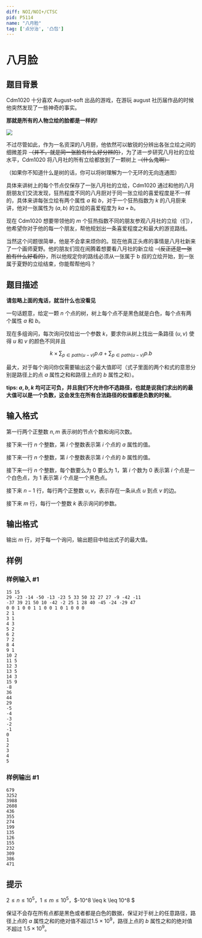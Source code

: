 ```yaml
---
diff: NOI/NOI+/CTSC
pid: P5114
name: "八月脸"
tag: ['点分治', '凸包']
---
```

# 八月脸
## 题目背景

Cdm1020 十分喜欢 August-soft 出品的游戏，在游玩 august 社历届作品的时候他突然发现了一些神奇的事实。

**那就是所有的人物立绘的脸都是一样的!**


![](https://i.loli.net/2018/09/17/5b9fb47a8b3e0.gif)

不过尽管如此，作为一名资深的八月厨，他依然可以敏锐的分辨出各张立绘之间的细微差异 ~~（并不，就是同一张脸有什么好分辨的）~~，为了进一步研究八月社的立绘水平，Cdm1020 将八月社的所有立绘都放到了一颗树上 ~~（什么鬼啊）~~

（如果你不知道什么是树的话，你可以将树理解为一个无环的无向连通图）

具体来讲树上的每个节点仅保存了一张八月社的立绘，Cdm1020 通过和他的八月厨朋友们交流发现，狂热程度不同的八月厨对于同一张立绘的喜爱程度是不一样的，具体来讲每张立绘有两个属性 $a$ 和 $b$，对于一个狂热指数为 $k$ 的八月厨来讲，他对一张属性为 $(a,b)$ 的立绘的喜爱程度为 $ka+b$。

现在 Cdm1020 想要带领他的 $m$ 个狂热指数不同的朋友参观八月社的立绘（们），他希望你对于他的每一个朋友，帮他规划出一条喜爱程度之和最大的游览路线。

当然这个问题很简单，他是不会拿来烦你的。现在他真正头疼的事情是八月社新来了一个画师夏野。他的朋友们现在闹腾着想要看八月社的新立绘 ~~（反正还是一张脸有什么好看的）~~，所以他规定你的路线必须从一张属于 b 叔的立绘开始，到一张属于夏野的立绘结束，你能帮帮他吗？
## 题目描述

**请忽略上面的鬼话，就当什么也没看见**

一句话题意，给定一颗 $n$ 个点的树，树上每个点不是黑色就是白色，每个点有两个属性 $a$ 和 $b$。

现在多组询问，每次询问仅给出一个参数 $k$，要求你从树上找出一条路径 $(u,v)$ 使得 $u$ 和 $v$ 的颜色不同并且

$$k\times \sum_{p \in path (u-v)}p.a+\sum_{p\in path(u-v)}p.b$$

最大，对于每个询问你仅需要输出这个最大值即可（式子里面的两个和式的意思分别是路径上的点 $a$ 属性之和和路径上点的 $b$ 属性之和）。

**tips: $a,b,k$ 均可正可负，并且我们不允许你不选路径，也就是说我们求出的的最大值可以是一个负数，这会发生在所有合法路径的权值都是负数的时候**。
## 输入格式

第一行两个正整数 $n,m$ 表示树的节点个数和询问次数。

接下来一行 $n$ 个整数，第 $i$ 个整数表示第 $i$ 个点的 $a$ 属性的值。

接下来一行 $n$ 个整数，第 $i$ 个整数表示第 $i$ 个点的 $b$ 属性的值。

接下来一行 $n$ 个整数，每个数要么为 $0$ 要么为 $1$，第 $i$ 个数为 $0$ 表示第 $i$ 个点是一个白色点，为 $1$ 表示第 $i$ 个点是一个黑色点。

接下来 $n-1$ 行，每行两个正整数 $u,v$，表示存在一条从点 $u$ 到点 $v$ 的边。

接下来 $m$ 行，每行一个整数 $k$ 表示询问的参数。
## 输出格式

输出 $m$ 行，对于每一个询问，输出题目中给出式子的最大值。
## 样例

### 样例输入 #1
```
15 15
29 -23 -14 -50 -13 -23 5 33 50 32 27 27 -9 -42 -11
-37 39 21 50 10 -42 -2 25 1 28 40 -45 -24 -29 47
0 0 1 0 0 1 1 0 0 1 0 1 0 0 0
2 1
3 1
4 3
5 2
6 2
7 2
8 4
9 1
10 2
11 5
12 3
13 5
14 3
15 9
-8
36
44
29
-5
-4
-3
-2
-1
0
1
2
3
4
5

```
### 样例输出 #1
```
679
3252
3988
2608
436
355
274
199
135
126
155
232
309
386
471

```
## 提示

$2 \leq n\leq 10^5$，$1 \leq m \leq 10^5$，$-10^8 \leq k \leq 10^8 $

保证不会存在所有点都是黑色或者都是白色的数据，保证对于树上的任意路径，路径上点的 $a$ 属性之和的绝对值不超过$1.5×10^9$，路径上点的 $b$ 属性之和的绝对值不超过 $1.5×10^9$。
